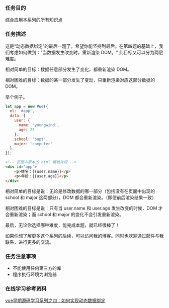 ### 任务目的
综合应用本系列的所有知识点
### 任务描述
这是“动态数据绑定”的最后一题了，希望你能坚持到最后。在第四题的基础上，我们考虑如何做到："当数据发生改变时，重新渲染 DOM。" 此目标又可以分为两层难度。

相对简单的目标：数据任意部分发生了变化，都重新渲染 DOM。

相对困难的目标：数据的某一部分发生了变动，只重新渲染对应这部分数据的 DOM。

举个例子。
```javascript
let app = new Vue({
  el: '#app',
  data: {
    user: {
      name: 'youngwind',
      age: 25
    },
    school: 'bupt',
    major: 'computer'
  }
});
```
```html
<!-- 页面中原本的 html 模板片段 -->
<div id="app">
    <p>姓名：{{user.name}}</p>
    <p>年龄：{{user.age}}</p>
</div>
```
相对简单的目标是说：无论是修改数据的哪一部分（包括没有在页面中出现的 school 和 major 这两部分），DOM 都会重新渲染。（即便前后渲染结果一致）

相对困难的目标是说：只有当 user.name 和 user.age 发生改变的时候，DOM 才会重新渲染；而 school 和 major 的变化不会引发重新渲染。

最后，无论你选择哪种难度，能完成本题，就已经很棒了！

如果你想了解更多这个系列的后续，可以访问我的博客。同时也欢迎通过邮件与我联系，进行更多的交流。

### 任务注意事项
* 不能使用任何第三方的库
* 程序执行环境为浏览器
### 在线学习参考资料
[vue早期源码学习系列之四：如何实现动态数据绑定](https://github.com/youngwind/blog/issues/87)